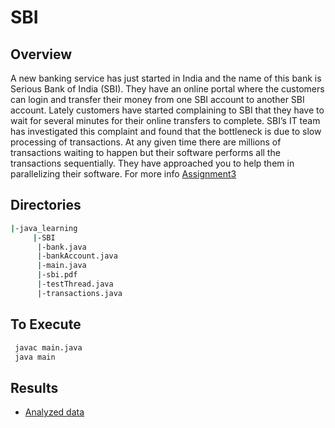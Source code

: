 # SBI
 
 ## Overview 
 
 A new banking service has just started in India and the name of this bank is Serious Bank of India (SBI).  They have an online portal where the customers can login and transfer their money from one SBI account to another SBI account. Lately customers have started complaining to SBI that they have to wait for several minutes for their online transfers to complete. SBI’s IT team has investigated this complaint and found that the bottleneck is due to slow processing of transactions. At any given time there are millions of transactions waiting to happen but their software performs all the transactions sequentially. They have approached you to help them in parallelizing their software.
 For more info [Assignment3](https://github.com/cynicphoenix/Pragmatics-Assignments/blob/master/java_learning/Assignment_3.docx?raw=true) 
 
 ## Directories

```bash
|-java_learning
     |-SBI
      |-bank.java
      |-bankAccount.java
      |-main.java
      |-sbi.pdf
      |-testThread.java
      |-transactions.java
 ```
 
 ## To Execute
 
 ```bash
  javac main.java
  java main
 ```
 

## Results

- [Analyzed data](https://github.com/cynicphoenix/Pragmatics-Assignments/blob/master/java_learning/SBI/sbi.pdf)
